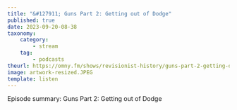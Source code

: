 ```yaml
---
title: "&#127911; Guns Part 2: Getting out of Dodge"
published: true
date: 2023-09-20-08-38
taxonomy:
    category:
        - stream
    tag:
        - podcasts
theurl: https://omny.fm/shows/revisionist-history/guns-part-2-getting-out-of-dodge
image: artwork-resized.JPEG
template: listen
---
```


Episode summary: Guns Part 2: Getting out of Dodge

